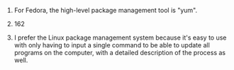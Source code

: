 1. For Fedora, the high-level package management tool is "yum".

2. 162

3. I prefer the Linux package management system because it's easy to use with only having to input a single command to be able to update all programs on the computer, with a detailed description of the process as well.
